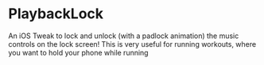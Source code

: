 # PlaybackLock
An iOS Tweak to lock and unlock (with a padlock animation) the music controls on the lock screen!
This is very useful for running workouts, where you want to hold your phone while running
